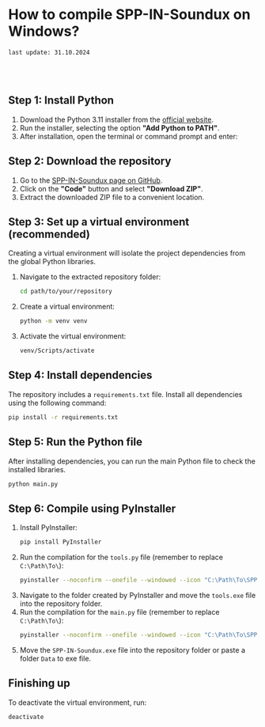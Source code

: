# How to compile SPP-IN-Soundux on Windows? 
`last update: 31.10.2024`

<br>
<br>

## Step 1: Install Python

1. Download the Python 3.11 installer from the [official website](https://www.python.org/downloads/).
2. Run the installer, selecting the option **"Add Python to PATH"**.
3. After installation, open the terminal or command prompt and enter:

## Step 2: Download the repository

1. Go to the [SPP-IN-Soundux page on GitHub](https://github.com/Agzes/SPP-IN-Soundux).
2. Click on the **"Code"** button and select **"Download ZIP"**.
3. Extract the downloaded ZIP file to a convenient location.

## Step 3: Set up a virtual environment (recommended)

Creating a virtual environment will isolate the project dependencies from the global Python libraries.

1. Navigate to the extracted repository folder:
   ```bash
   cd path/to/your/repository
   ```
2. Create a virtual environment:
   ```bash
   python -m venv venv
   ```
3. Activate the virtual environment:
   ```bash
   venv/Scripts/activate
   ```

## Step 4: Install dependencies

The repository includes a `requirements.txt` file. Install all dependencies using the following command:
```bash
pip install -r requirements.txt
```

## Step 5: Run the Python file

After installing dependencies, you can run the main Python file to check the installed libraries.

```bash
python main.py
```

## Step 6: Compile using PyInstaller

1. Install PyInstaller:
   ```bash
   pip install PyInstaller
   ```
2. Run the compilation for the `tools.py` file (remember to replace `C:\Path\To\`):
   ```bash
   pyinstaller --noconfirm --onefile --windowed --icon "C:\Path\To\SPP-IN-Soundux\Data\logo\tools.ico" --name "tools" --clean  "C:\Path\To\SPP-IN-Soundux\main.py"
   ```
3. Navigate to the folder created by PyInstaller and move the `tools.exe` file into the repository folder.
4. Run the compilation for the `main.py` file (remember to replace `C:\Path\To\`):
    ```bash
    pyinstaller --noconfirm --onefile --windowed --icon "C:\Path\To\SPP-IN-Soundux\Data\logo\logo.ico" --name "SPP-IN-Soundux" --clean --add-data "C:\Path\To\SPP-IN-Soundux\tools.exe;." --add-data "C:\Path\To\SPP-IN-Soundux\Data;Data/" --collect-all "fake_useragent"  "C:\Path\To\SPP-IN-Soundux\main.py" 
    ```
5. Move the `SPP-IN-Soundux.exe` file into the repository folder or paste a folder `Data` to exe file.

## Finishing up

To deactivate the virtual environment, run:
```bash
deactivate
```

